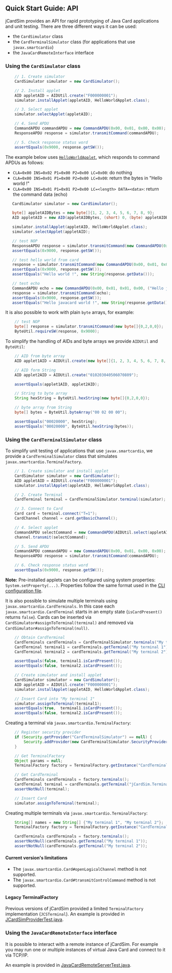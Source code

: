 ## Quick Start Guide: API

jCardSim provides an API for rapid prototyping of Java Card applications and unit testing. There are three different ways it can be used:

 - the `CardSimulator` class
 - the `CardTerminalSimulator` class (for applications that use `javax.smartcardio`)
 - the `JavaCardRemoteInterface` interface

### Using the `CardSimulator` class

~~~java
	// 1. Create simulator
	CardSimulator simulator = new CardSimulator();

	// 2. Install applet
	AID appletAID = AIDUtil.create("F000000001");
	simulator.installApplet(appletAID, HelloWorldApplet.class);

	// 3. Select applet
	simulator.selectApplet(appletAID);

	// 4. Send APDU
	CommandAPDU commandAPDU = new CommandAPDU(0x00, 0x01, 0x00, 0x00);
	ResponseAPDU response = simulator.transmitCommand(commandAPDU);

	// 5. Check response status word
	assertEquals(0x9000, response.getSW());
~~~

The example below uses [`HelloWorldApplet`](../src/main/java/com/licel/jcardsim/samples/HelloWorldApplet.java), which responds to command APDUs as follows:

 - `CLA=0x00 INS=0x02 P1=0x00 P2=0x00 LC=0x00`: do nothing
 - `CLA=0x00 INS=0x01 P1=0x00 P2=0x00 LC=0x00`: return the bytes in "Hello world !"
 - `CLA=0x00 INS=0x01 P1=0x01 P2=0x00 LC=<length> DATA=<data>`: return the command data (echo)

 ~~~java
	CardSimulator simulator = new CardSimulator();

	byte[] appletAIDBytes = new byte[]{1, 2, 3, 4, 5, 6, 7, 8, 9};
	AID appletAID = new AID(appletAIDBytes, (short) 0, (byte) appletAIDBytes.length);

	simulator.installApplet(appletAID, HelloWorldApplet.class);
	simulator.selectApplet(appletAID);

	// test NOP
	ResponseAPDU response = simulator.transmitCommand(new CommandAPDU(0x00, 0x02, 0x00, 0x00));
	assertEquals(0x9000, response.getSW());

	// test hello world from card
	response = simulator.transmitCommand(new CommandAPDU(0x00, 0x01, 0x00, 0x00));
	assertEquals(0x9000, response.getSW());
	assertEquals("Hello world !", new String(response.getData()));

	// test echo
	CommandAPDU echo = new CommandAPDU(0x00, 0x01, 0x01, 0x00, ("Hello javacard world !").getBytes());
	response = simulator.transmitCommand(echo);
	assertEquals(0x9000, response.getSW());
	assertEquals("Hello javacard world !", new String(response.getData()));
~~~

It is also possible to work with plain `byte` arrays, for example:

~~~java
	// test NOP
	byte[] response = simulator.transmitCommand(new byte[]{0,2,0,0});
	ByteUtil.requireSW(response, 0x9000);
~~~

To simplify the handling of AIDs and byte arrays we provide `AIDUtil` and `ByteUtil`:

~~~java
	// AID from byte array
	AID applet1AID = AIDUtil.create(new byte[]{1, 2, 3, 4, 5, 6, 7, 8, 9});

	// AID form String
	AID applet2AID = AIDUtil.create("010203040506070809");

	assertEquals(applet1AID, applet2AID);

	// String to byte array
	String hexString = ByteUtil.hexString(new byte[]{0,2,0,0});

	// byte array from String
	byte[] bytes = ByteUtil.byteArray("00 02 00 00");

	assertEquals("00020000", hexString);
	assertEquals("00020000", ByteUtil.hexString(bytes));
~~~

### Using the `CardTerminalSimulator` class

To simplify unit testing of applications that use `javax.smartcardio`, we provide a `CardTerminalSimulator` class that simulates `javax.smartcardio.TerminalFactory`.

~~~java
	// 1. Create simulator and install applet
	CardSimulator simulator = new CardSimulator();
	AID appletAID = AIDUtil.create("F000000001");
	simulator.installApplet(appletAID, HelloWorldApplet.class);

	// 2. Create Terminal
	CardTerminal terminal = CardTerminalSimulator.terminal(simulator);

	// 3. Connect to Card
	Card card = terminal.connect("T=1");
	CardChannel channel = card.getBasicChannel();

	// 4. Select applet
	CommandAPDU selectCommand = new CommandAPDU(AIDUtil.select(appletAID));
	channel.transmit(selectCommand);

	// 5. Send APDU
	CommandAPDU commandAPDU = new CommandAPDU(0x00, 0x01, 0x00, 0x00);
	ResponseAPDU response = simulator.transmitCommand(commandAPDU);

	// 6. Check response status word
	assertEquals(0x9000, response.getSW());
~~~

**Note:** Pre-installed applets can be configured using system properties: `System.setProperty(...)`.
Properties follow the same format used in the [CLI configuration file](../jcardsim.cfg).

It is also possible to simulate multiple terminals using `javax.smartcardio.CardTerminals`.
In this case each `javax.smartcardio.CardTerminal` starts in an empty state (`isCardPresent()` returns `false`).
Cards can be inserted via `CardSimulator#assignToTerminal(terminal)` and removed via
`CardSimulator#assignToTerminal(null)`.

~~~java
	// Obtain CardTerminal
	CardTerminals cardTerminals = CardTerminalSimulator.terminals("My terminal 1", "My terminal 2");
	CardTerminal terminal1 = cardTerminals.getTerminal("My terminal 1");
	CardTerminal terminal2 = cardTerminals.getTerminal("My terminal 2");

	assertEquals(false, terminal1.isCardPresent());
	assertEquals(false, terminal2.isCardPresent());

	// Create simulator and install applet
	CardSimulator simulator = new CardSimulator();
	AID appletAID = AIDUtil.create("F000000001");
	simulator.installApplet(appletAID, HelloWorldApplet.class);

	// Insert Card into "My terminal 1"
	simulator.assignToTerminal(terminal1);
	assertEquals(true,  terminal1.isCardPresent());
	assertEquals(false, terminal2.isCardPresent());
~~~

Creating a terminal via `javax.smartcardio.TerminalFactory`:

~~~java
	// Register security provider
	if (Security.getProvider("CardTerminalSimulator") == null) {
		Security.addProvider(new CardTerminalSimulator.SecurityProvider());
	}

	// Get TerminalFactory
	Object params = null;
	TerminalFactory factory = TerminalFactory.getInstance("CardTerminalSimulator", params);

	// Get CardTerminal
	CardTerminals cardTerminals = factory.terminals();
	CardTerminal terminal = cardTerminals.getTerminal("jCardSim.Terminal");
	assertNotNull(terminal);

	// Insert Card
	simulator.assignToTerminal(terminal);
~~~

Creating multiple terminals via `javax.smartcardio.TerminalFactory`:

~~~java
	String[] names = new String[] {"My terminal 1", "My terminal 2"};
	TerminalFactory factory = TerminalFactory.getInstance("CardTerminalSimulator", names);

	CardTerminals cardTerminals = factory.terminals();
	assertNotNull(cardTerminals.getTerminal("My terminal 1"));
	assertNotNull(cardTerminals.getTerminal("My terminal 2"));
~~~

#### Current version's limitations

- The `javax.smartcardio.Card#openLogicalChannel` method is not supported.
- The `javax.smartcardio.Card#transmitControlCommand` method is not supported.

#### Legacy TerminalFactory

Previous versions of jCardSim provided a limited `TerminalFactory` implementation (`JCSTerminal`). An example is provided in [JCardSimProviderTest.java](https://github.com/licel/jcardsim/blob/master/src/test/java/com/licel/jcardsim/smartcardio/JCardSimProviderTest.java).

### Using the `JavaCardRemoteInterface` interface

It is possible to interact with a remote instance of jCardSim. For example you may
run one or multiple instances of virtual Java Card and connect to it via TCP/IP.

An example is provided in [JavaCardRemoteServerTest.java](../src/test/java/com/licel/jcardsim/remote/JavaCardRemoteServerTest.java).
